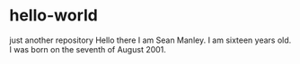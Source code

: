 # hello-world
just another repository 
Hello there I am Sean Manley. I am sixteen years old. I was born on the seventh of August 2001.

